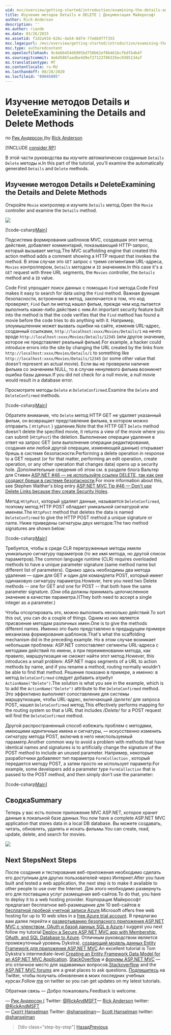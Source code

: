 ```yaml
---
uid: mvc/overview/getting-started/introduction/examining-the-details-and-delete-methods
title: Изучение методов Details и DELETE | Документация Майкрософт
author: Rick-Anderson
description: ''
ms.author: riande
ms.date: 03/26/2015
ms.assetid: f1d2a916-626c-4a54-8df4-77e6b9fff355
msc.legacyurl: /mvc/overview/getting-started/introduction/examining-the-details-and-delete-methods
msc.type: authoredcontent
ms.openlocfilehash: 9c4e66454d6995bd750b62ef8b461bcfbdfb4b4f
ms.sourcegitcommit: 4e6d586faadbe4d9ef27122f86335ec9385134af
ms.translationtype: MT
ms.contentlocale: ru-RU
ms.lasthandoff: 08/28/2020
ms.locfileid: "89045095"
---
```

# <a name="examining-the-details-and-delete-methods"></a><span data-ttu-id="57c66-102">Изучение методов Details и Delete</span><span class="sxs-lookup"><span data-stu-id="57c66-102">Examining the Details and Delete Methods</span></span>

<span data-ttu-id="57c66-103">по [Рик Андерсон (](https://twitter.com/RickAndMSFT)</span><span class="sxs-lookup"><span data-stu-id="57c66-103">by [Rick Anderson](https://twitter.com/RickAndMSFT)</span></span>

[!INCLUDE [consider RP](~/includes/razor.md)]

<span data-ttu-id="57c66-104">В этой части руководства вы изучите автоматически созданные `Details` `Delete` методы и.</span><span class="sxs-lookup"><span data-stu-id="57c66-104">In this part of the tutorial, you'll examine the automatically generated `Details` and `Delete` methods.</span></span>

## <a name="examining-the-details-and-delete-methods"></a><span data-ttu-id="57c66-105">Изучение методов Details и Delete</span><span class="sxs-lookup"><span data-stu-id="57c66-105">Examining the Details and Delete Methods</span></span>

<span data-ttu-id="57c66-106">Откройте `Movie` контроллер и изучите `Details` метод.</span><span class="sxs-lookup"><span data-stu-id="57c66-106">Open the `Movie` controller and examine the `Details` method.</span></span>

![](examining-the-details-and-delete-methods/_static/image1.png)

[!code-csharp[Main](examining-the-details-and-delete-methods/samples/sample1.cs)]

<span data-ttu-id="57c66-107">Подсистема формирования шаблонов MVC, создавшая этот метод действия, добавляет комментарий, показывающий HTTP-запрос, который вызывает метод.</span><span class="sxs-lookup"><span data-stu-id="57c66-107">The MVC scaffolding engine that created this action method adds a comment showing a HTTP request that invokes the method.</span></span> <span data-ttu-id="57c66-108">В этом случае это `GET` запрос с тремя сегментами URL-адреса, `Movies` контроллером, `Details` методом и `ID` значением.</span><span class="sxs-lookup"><span data-stu-id="57c66-108">In this case it's a `GET` request with three URL segments, the `Movies` controller, the `Details` method and a `ID` value.</span></span>

<span data-ttu-id="57c66-109">Code First упрощает поиск данных с помощью `Find` метода.</span><span class="sxs-lookup"><span data-stu-id="57c66-109">Code First makes it easy to search for data using the `Find` method.</span></span> <span data-ttu-id="57c66-110">Важная функция безопасности, встроенная в метод, заключается в том, что код проверяет, `Find` был ли метод нашел фильм, прежде чем код пытается выполнить какие-либо действия с ним.</span><span class="sxs-lookup"><span data-stu-id="57c66-110">An important security feature built into the method is that the code verifies that the `Find` method has found a movie before the code tries to do anything with it.</span></span> <span data-ttu-id="57c66-111">Например, злоумышленник может вызвать ошибки на сайте, изменив URL-адрес, созданный ссылками, `http://localhost:xxxx/Movies/Details/1` на нечто вроде `http://localhost:xxxx/Movies/Details/12345` (или другое значение, которое не представляет реальный фильм).</span><span class="sxs-lookup"><span data-stu-id="57c66-111">For example, a hacker could introduce errors into the site by changing the URL created by the links from `http://localhost:xxxx/Movies/Details/1` to something like `http://localhost:xxxx/Movies/Details/12345` (or some other value that doesn't represent an actual movie).</span></span> <span data-ttu-id="57c66-112">Если вы не проверили наличие фильма со значением NULL, то в случае ненулевого фильма возникнет ошибка базы данных.</span><span class="sxs-lookup"><span data-stu-id="57c66-112">If you did not check for a null movie, a null movie would result in a database error.</span></span>

<span data-ttu-id="57c66-113">Просмотрите методы `Delete` и `DeleteConfirmed`.</span><span class="sxs-lookup"><span data-stu-id="57c66-113">Examine the `Delete` and `DeleteConfirmed` methods.</span></span>

[!code-csharp[Main](examining-the-details-and-delete-methods/samples/sample2.cs?highlight=17)]

<span data-ttu-id="57c66-114">Обратите внимание, что `Delete` метод HTTP GET не удаляет указанный фильм, он возвращает представление фильма, в котором можно отправить ( `HttpPost` ) удаление.</span><span class="sxs-lookup"><span data-stu-id="57c66-114">Note that the HTTP GET `Delete` method doesn't delete the specified movie, it returns a view of the movie where you can submit (`HttpPost`) the deletion.</span></span> <span data-ttu-id="57c66-115">Выполнение операции удаления в ответ на запрос GET (или выполнение операции редактирования, создания или любой другой операции, изменяющей данные) открывает брешь в системе безопасности.</span><span class="sxs-lookup"><span data-stu-id="57c66-115">Performing a delete operation in response to a GET request (or for that matter, performing an edit operation, create operation, or any other operation that changes data) opens up a security hole.</span></span> <span data-ttu-id="57c66-116">Дополнительные сведения об этом см. в разделе блога Вальтер для Стивен [ASP.NET #46 — не используйте ссылки DELETE, так как они создают бреши в системе безопасности](http://stephenwalther.com/blog/archive/2009/01/21/asp.net-mvc-tip-46-ndash-donrsquot-use-delete-links-because.aspx).</span><span class="sxs-lookup"><span data-stu-id="57c66-116">For more information about this, see Stephen Walther's blog entry [ASP.NET MVC Tip #46 — Don't use Delete Links because they create Security Holes](http://stephenwalther.com/blog/archive/2009/01/21/asp.net-mvc-tip-46-ndash-donrsquot-use-delete-links-because.aspx).</span></span>

<span data-ttu-id="57c66-117">Метод `HttpPost`, который удаляет данные, называется `DeleteConfirmed`, поэтому метод HTTP POST обладает уникальной сигнатурой или именем.</span><span class="sxs-lookup"><span data-stu-id="57c66-117">The `HttpPost` method that deletes the data is named `DeleteConfirmed` to give the HTTP POST method a unique signature or name.</span></span> <span data-ttu-id="57c66-118">Ниже приведены сигнатуры двух методов:</span><span class="sxs-lookup"><span data-stu-id="57c66-118">The two method signatures are shown below:</span></span>

[!code-csharp[Main](examining-the-details-and-delete-methods/samples/sample3.cs)]

<span data-ttu-id="57c66-119">Требуется, чтобы в среде CLR перегруженные методы имели уникальную сигнатуру параметров (то же имя метода, но другой список параметров).</span><span class="sxs-lookup"><span data-stu-id="57c66-119">The common language runtime (CLR) requires overloaded methods to have a unique parameter signature (same method name but different list of parameters).</span></span> <span data-ttu-id="57c66-120">Однако здесь необходимы два метода удаления — один для GET и один для командлета POST, который имеет одинаковую сигнатуру параметра.</span><span class="sxs-lookup"><span data-stu-id="57c66-120">However, here you need two Delete methods -- one for GET and one for POST -- that both have the same parameter signature.</span></span> <span data-ttu-id="57c66-121">(Они оба должны принимать целочисленное значение в качестве параметра.)</span><span class="sxs-lookup"><span data-stu-id="57c66-121">(They both need to accept a single integer as a parameter.)</span></span>

<span data-ttu-id="57c66-122">Чтобы отсортировать это, можно выполнить несколько действий.</span><span class="sxs-lookup"><span data-stu-id="57c66-122">To sort this out, you can do a couple of things.</span></span> <span data-ttu-id="57c66-123">Одним из них является присвоение методам различных имен.</span><span class="sxs-lookup"><span data-stu-id="57c66-123">One is to give the methods different names.</span></span> <span data-ttu-id="57c66-124">Именно это было представлено в предыдущем примере механизма формирования шаблонов.</span><span class="sxs-lookup"><span data-stu-id="57c66-124">That's what the scaffolding mechanism did in the preceding example.</span></span> <span data-ttu-id="57c66-125">Но в этом случае возникает небольшая проблема: ASP.NET сопоставляет сегменты URL-адреса с методами действий по имени, а при переименовании метода, как правило, маршрутизация не сможет найти этот метод.</span><span class="sxs-lookup"><span data-stu-id="57c66-125">However, this introduces a small problem: ASP.NET maps segments of a URL to action methods by name, and if you rename a method, routing normally wouldn't be able to find that method.</span></span> <span data-ttu-id="57c66-126">Решение показано в примере, а именно: в метод `DeleteConfirmed` следует добавить атрибут `ActionName("Delete")`.</span><span class="sxs-lookup"><span data-stu-id="57c66-126">The solution is what you see in the example, which is to add the `ActionName("Delete")` attribute to the `DeleteConfirmed` method.</span></span> <span data-ttu-id="57c66-127">Это эффективно выполняет сопоставление для системы маршрутизации, чтобы URL-адрес, включающий */делете/* для запроса POST, нашел `DeleteConfirmed` метод.</span><span class="sxs-lookup"><span data-stu-id="57c66-127">This effectively performs mapping for the routing system so that a URL that includes */Delete/* for a POST request will find the `DeleteConfirmed` method.</span></span>

<span data-ttu-id="57c66-128">Другой распространенный способ избежать проблем с методами, имеющими идентичные имена и сигнатуры, — искусственно изменить сигнатуру метода POST, включив в него неиспользуемый параметр.</span><span class="sxs-lookup"><span data-stu-id="57c66-128">Another common way to avoid a problem with methods that have identical names and signatures is to artificially change the signature of the POST method to include an unused parameter.</span></span> <span data-ttu-id="57c66-129">Например, некоторые разработчики добавляют тип параметра `FormCollection` , который передается методу POST, а затем просто не использует параметр:</span><span class="sxs-lookup"><span data-stu-id="57c66-129">For example, some developers add a parameter type `FormCollection` that is passed to the POST method, and then simply don't use the parameter:</span></span>

[!code-csharp[Main](examining-the-details-and-delete-methods/samples/sample4.cs)]

## <a name="summary"></a><span data-ttu-id="57c66-130">Сводка</span><span class="sxs-lookup"><span data-stu-id="57c66-130">Summary</span></span>

<span data-ttu-id="57c66-131">Теперь у вас есть полное приложение MVC ASP.NET, которое хранит данные в локальной базе данных.</span><span class="sxs-lookup"><span data-stu-id="57c66-131">You now have a complete ASP.NET MVC application that stores data in a local DB database.</span></span> <span data-ttu-id="57c66-132">Вы можете создавать, читать, обновлять, удалять и искать фильмы.</span><span class="sxs-lookup"><span data-stu-id="57c66-132">You can create, read, update, delete, and search for movies.</span></span>

![](examining-the-details-and-delete-methods/_static/image2.png)

## <a name="next-steps"></a><span data-ttu-id="57c66-133">Next Steps</span><span class="sxs-lookup"><span data-stu-id="57c66-133">Next Steps</span></span>

<span data-ttu-id="57c66-134">После создания и тестирования веб-приложения необходимо сделать его доступным для других пользователей через Интернет.</span><span class="sxs-lookup"><span data-stu-id="57c66-134">After you have built and tested a web application, the next step is to make it available to other people to use over the Internet.</span></span> <span data-ttu-id="57c66-135">Для этого необходимо развернуть его для поставщика услуг размещения веб-сайтов.</span><span class="sxs-lookup"><span data-stu-id="57c66-135">To do that, you have to deploy it to a web hosting provider.</span></span> <span data-ttu-id="57c66-136">Корпорация Майкрософт предлагает бесплатное веб-размещение для 10 веб-сайтов в [бесплатной пробной учетной записи Azure](https://www.windowsazure.com/pricing/free-trial/?WT.mc_id=A443DD604).</span><span class="sxs-lookup"><span data-stu-id="57c66-136">Microsoft offers free web hosting for up to 10 web sites in a [free Azure trial account](https://www.windowsazure.com/pricing/free-trial/?WT.mc_id=A443DD604).</span></span> <span data-ttu-id="57c66-137">Я предлагаю вам далее перейти к [развертыванию безопасного приложения ASP.NET MVC с членством, OAuth и базой данных SQL в Azure](https://docs.microsoft.com/aspnet/core/security/authorization/secure-data).</span><span class="sxs-lookup"><span data-stu-id="57c66-137">I suggest you next follow my tutorial [Deploy a Secure ASP.NET MVC app with Membership, OAuth, and SQL Database to Azure](https://docs.microsoft.com/aspnet/core/security/authorization/secure-data).</span></span> <span data-ttu-id="57c66-138">Отличным руководством является промежуточный уровень Dykstra), [создающий модель данных Entity Framework для приложения ASP.NET MVC](../getting-started-with-ef-using-mvc/creating-an-entity-framework-data-model-for-an-asp-net-mvc-application.md).</span><span class="sxs-lookup"><span data-stu-id="57c66-138">An excellent tutorial is Tom Dykstra's intermediate-level [Creating an Entity Framework Data Model for an ASP.NET MVC Application](../getting-started-with-ef-using-mvc/creating-an-entity-framework-data-model-for-an-asp-net-mvc-application.md).</span></span> <span data-ttu-id="57c66-139">[StackOverflow](http://stackoverflow.com/help) и [форумы ASP.NET MVC](https://forums.asp.net/1146.aspx) — это отличное место для задаваемых вопросов.</span><span class="sxs-lookup"><span data-stu-id="57c66-139">[Stackoverflow](http://stackoverflow.com/help) and the [ASP.NET MVC forums](https://forums.asp.net/1146.aspx) are a great places to ask questions.</span></span> <span data-ttu-id="57c66-140">[Подпишитесь](https://twitter.com/RickAndMSFT) на Twitter, чтобы получать обновления в моих последних учебных курсах.</span><span class="sxs-lookup"><span data-stu-id="57c66-140">Follow [me](https://twitter.com/RickAndMSFT) on twitter so you can get updates on my latest tutorials.</span></span>

<span data-ttu-id="57c66-141">Обратная связь — Добро пожаловать.</span><span class="sxs-lookup"><span data-stu-id="57c66-141">Feedback is welcome.</span></span>

<span data-ttu-id="57c66-142">— [Рик Андерсон (](https://blogs.msdn.com/rickAndy) Twitter: [@RickAndMSFT](https://twitter.com/RickAndMSFT)</span><span class="sxs-lookup"><span data-stu-id="57c66-142">— [Rick Anderson](https://blogs.msdn.com/rickAndy) twitter: [@RickAndMSFT](https://twitter.com/RickAndMSFT)</span></span>  
<span data-ttu-id="57c66-143">— [Скотт Hanselman](http://www.hanselman.com/blog/) Twitter: [@shanselman](https://twitter.com/shanselman)</span><span class="sxs-lookup"><span data-stu-id="57c66-143">— [Scott Hanselman](http://www.hanselman.com/blog/) twitter: [@shanselman](https://twitter.com/shanselman)</span></span>

> [!div class="step-by-step"]
> [<span data-ttu-id="57c66-144">Назад</span><span class="sxs-lookup"><span data-stu-id="57c66-144">Previous</span></span>](adding-validation.md)
